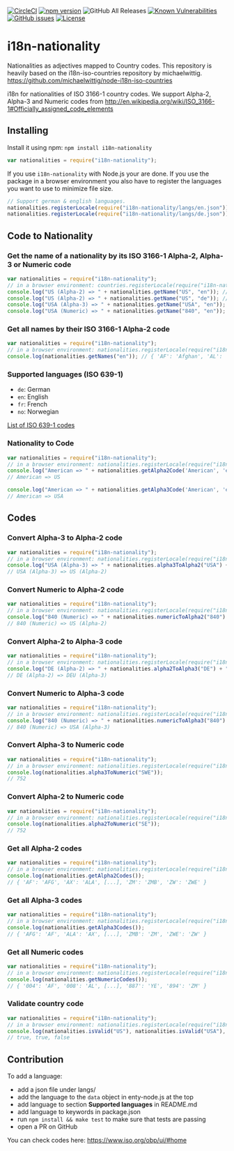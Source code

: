 [![CircleCI](https://circleci.com/gh/sourcecode911/i18n-nationality/tree/master.svg?style=svg)](https://circleci.com/gh/sourcecode911/i18n-nationality/tree/master)
[![npm version](https://badge.fury.io/js/i18n-nationality.svg)](https://badge.fury.io/js/i18n-nationality)
![GitHub All Releases](https://img.shields.io/github/downloads/sourcecode911/i18n-nationality/total)
[![Known Vulnerabilities](https://snyk.io//test/github/sourcecode911/i18n-nationality/badge.svg?targetFile=package.json)](https://snyk.io//test/github/sourcecode911/i18n-nationality?targetFile=package.json)
[![GitHub issues](https://img.shields.io/github/issues/sourcecode911/i18n-nationality)](https://github.com/sourcecode911/i18n-nationality/issues)
[![License](https://img.shields.io/github/license/sourcecode911/i18n-nationality)](https://github.com/sourcecode911/i18n-nationality/LICENSE)

# i18n-nationality

Nationalities as adjectives mapped to Country codes. This repository is heavily based on the i18n-iso-countries repository by michaelwittig.
<https://github.com/michaelwittig/node-i18n-iso-countries>

i18n for nationalities of ISO 3166-1 country codes. We support Alpha-2, Alpha-3 and Numeric codes from <http://en.wikipedia.org/wiki/ISO_3166-1#Officially_assigned_code_elements>

## Installing

Install it using npm: `npm install i18n-nationality`

```javascript
var nationalities = require("i18n-nationality");
```

If you use `i18n-nationality` with Node.js your are done. If you use the package in a browser environment you also have to register the languages you want to use to minimize file size.

```javascript
// Support german & english languages.
nationalities.registerLocale(require("i18n-nationality/langs/en.json"));
nationalities.registerLocale(require("i18n-nationality/langs/de.json"));
```

## Code to Nationality

### Get the name of a nationality by its ISO 3166-1 Alpha-2, Alpha-3 or Numeric code

```javascript
var nationalities = require("i18n-nationality");
// in a browser environment: countries.registerLocale(require("i18n-nationality/langs/en.json"));
console.log("US (Alpha-2) => " + nationalities.getName("US", "en")); // American
console.log("US (Alpha-2) => " + nationalities.getName("US", "de")); // Amerikanisch
console.log("USA (Alpha-3) => " + nationalities.getName("USA", "en")); // American
console.log("USA (Numeric) => " + nationalities.getName("840", "en")); // American
```

### Get all names by their ISO 3166-1 Alpha-2 code

```javascript
var nationalities = require("i18n-nationality");
// in a browser environment: nationalities.registerLocale(require("i18n-nationality/langs/en.json"));
console.log(nationalities.getNames("en")); // { 'AF': 'Afghan', 'AL': 'Albanian', [...], 'ZM': 'Zambian', 'ZW': 'Zimbabwean' }
```

### Supported languages (ISO 639-1)

-   `de`: German
-   `en`: English
-   `fr`: French
-   `no`: Norwegian

[List of ISO 639-1 codes](https://en.wikipedia.org/wiki/List_of_ISO_639-1_codes)

### Nationality to Code

```javascript
var nationalities = require("i18n-nationality");
// in a browser environment: nationalities.registerLocale(require("i18n-nationality/langs/en.json"));
console.log("American => " + nationalities.getAlpha2Code('American', 'en'));
// American => US

console.log("American => " + nationalities.getAlpha3Code('American', 'en'));
// American => USA
```

## Codes

### Convert Alpha-3 to Alpha-2 code

```javascript
var nationalities = require("i18n-nationality");
// in a browser environment: nationalities.registerLocale(require("i18n-nationality/langs/en.json"));
console.log("USA (Alpha-3) => " + nationalities.alpha3ToAlpha2("USA") + " (Alpha-2)");
// USA (Alpha-3) => US (Alpha-2)
```

### Convert Numeric to Alpha-2 code

```javascript
var nationalities = require("i18n-nationality");
// in a browser environment: nationalities.registerLocale(require("i18n-nationality/langs/en.json"));
console.log("840 (Numeric) => " + nationalities.numericToAlpha2("840") + " (Alpha-2)");
// 840 (Numeric) => US (Alpha-2)
```

### Convert Alpha-2 to Alpha-3 code

```javascript
var nationalities = require("i18n-nationality");
// in a browser environment: nationalities.registerLocale(require("i18n-nationality/langs/en.json"));
console.log("DE (Alpha-2) => " + nationalities.alpha2ToAlpha3("DE") + " (Alpha-3)");
// DE (Alpha-2) => DEU (Alpha-3)
```

### Convert Numeric to Alpha-3 code

```javascript
var nationalities = require("i18n-nationality");
// in a browser environment: nationalities.registerLocale(require("i18n-nationality/langs/en.json"));
console.log("840 (Numeric) => " + nationalities.numericToAlpha3("840") + " (Alpha-3)");
// 840 (Numeric) => USA (Alpha-3)
```

### Convert Alpha-3 to Numeric code

```javascript
var nationalities = require("i18n-nationality");
// in a browser environment: nationalities.registerLocale(require("i18n-nationality/langs/en.json"));
console.log(nationalities.alpha3ToNumeric("SWE"));
// 752
```

### Convert Alpha-2 to Numeric code

```javascript
var nationalities = require("i18n-nationality");
// in a browser environment: nationalities.registerLocale(require("i18n-nationality/langs/en.json"));
console.log(nationalities.alpha2ToNumeric("SE"));
// 752
```

### Get all Alpha-2 codes

```javascript
var nationalities = require("i18n-nationality");
// in a browser environment: nationalities.registerLocale(require("i18n-nationality/langs/en.json"));
console.log(nationalities.getAlpha2Codes());
// { 'AF': 'AFG', 'AX': 'ALA', [...], 'ZM': 'ZMB', 'ZW': 'ZWE' }
```

### Get all Alpha-3 codes

```javascript
var nationalities = require("i18n-nationality");
// in a browser environment: nationalities.registerLocale(require("i18n-nationality/langs/en.json"));
console.log(nationalities.getAlpha3Codes());
// { 'AFG': 'AF', 'ALA': 'AX', [...], 'ZMB': 'ZM', 'ZWE': 'ZW' }
```

### Get all Numeric codes

```javascript
var nationalities = require("i18n-nationality");
// in a browser environment: nationalities.registerLocale(require("i18n-nationality/langs/en.json"));
console.log(nationalities.getNumericCodes());
// { '004': 'AF', '008': 'AL', [...], '887': 'YE', '894': 'ZM' }
```

### Validate country code

```javascript
var nationalities = require("i18n-nationality");
// in a browser environment: nationalities.registerLocale(require("i18n-nationality/langs/en.json"));
console.log(nationalities.isValid("US"), nationalities.isValid("USA"), nationalities.isValid("XX")));
// true, true, false
```

## Contribution

To add a language:

-   add a json file under langs/
-   add the language to the `data` object in enty-node.js at the top
-   add language to section **Supported languages** in README.md
-   add language to keywords in package.json
-   run `npm install && make test` to make sure that tests are passing
-   open a PR on GitHub

You can check codes here: https://www.iso.org/obp/ui/#home

